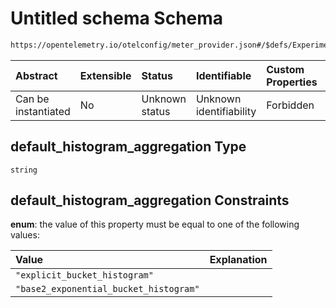 # Untitled schema Schema

```txt
https://opentelemetry.io/otelconfig/meter_provider.json#/$defs/ExperimentalOtlpFileMetricExporter/properties/default_histogram_aggregation
```



| Abstract            | Extensible | Status         | Identifiable            | Custom Properties | Additional Properties | Access Restrictions | Defined In                                                                     |
| :------------------ | :--------- | :------------- | :---------------------- | :---------------- | :-------------------- | :------------------ | :----------------------------------------------------------------------------- |
| Can be instantiated | No         | Unknown status | Unknown identifiability | Forbidden         | Allowed               | none                | [meter\_provider.json\*](../schema/meter_provider.json "open original schema") |

## default\_histogram\_aggregation Type

`string`

## default\_histogram\_aggregation Constraints

**enum**: the value of this property must be equal to one of the following values:

| Value                                  | Explanation |
| :------------------------------------- | :---------- |
| `"explicit_bucket_histogram"`          |             |
| `"base2_exponential_bucket_histogram"` |             |
